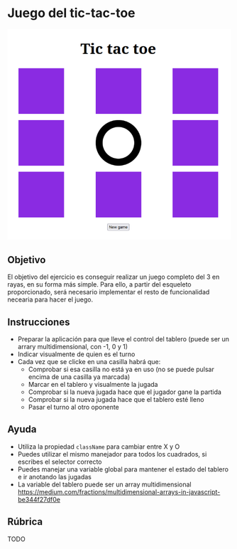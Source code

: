 # Juego del tic-tac-toe

![](screenshot.png)

## Objetivo
El objetivo del ejercicio es conseguir realizar un juego completo del 3 en rayas, en su forma más simple.
Para ello, a partir del esqueleto proporcionado, será necesario implementar el resto de funcionalidad necearia para hacer el juego.

## Instrucciones
- Preparar la aplicación para que lleve el control del tablero (puede ser un arrary multidimensional, con -1, 0 y 1)
- Indicar visualmente de quien es el turno
- Cada vez que se clicke en una casilla habrá que:
  - Comprobar si esa casilla no está ya en uso (no se puede pulsar encima de una casilla ya marcada)
  - Marcar en el tablero y visualmente la jugada
  - Comprobar si la nueva jugada hace que el jugador gane la partida
  - Comprobar si la nueva jugada hace que el tablero esté lleno
  - Pasar el turno al otro oponente

## Ayuda
- Utiliza la propiedad `className` para cambiar entre X y O
- Puedes utilizar el mismo manejador para todos los cuadrados, si escribes el selector correcto
- Puedes manejar una variable global para mantener el estado del tablero e ir anotando las jugadas
- La variable del tablero puede ser un array multidimensional https://medium.com/fractions/multidimensional-arrays-in-javascript-be344f27df0e

## Rúbrica
TODO
